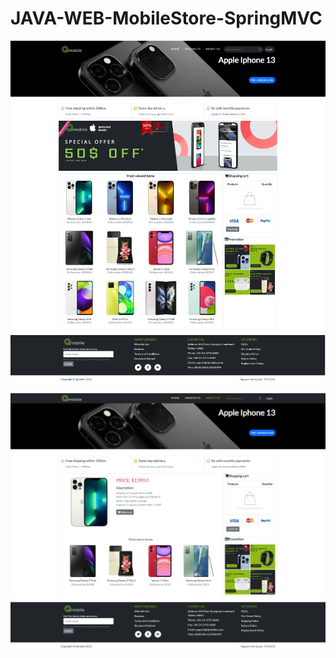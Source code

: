 # JAVA-WEB-MobileStore-SpringMVC

![This is a alt text.](https://github.com/jsquyetnguyen-git/JAVA-WEB-MobileStore-1/blob/main/UI/mobilestore.png?raw=true "This is a sample image.")

![This is a alt text.](https://github.com/jsquyetnguyen-git/JAVA-WEB-MobileStore-1/blob/main/UI/mobilestore2.png?raw=true "This is a sample image.")
